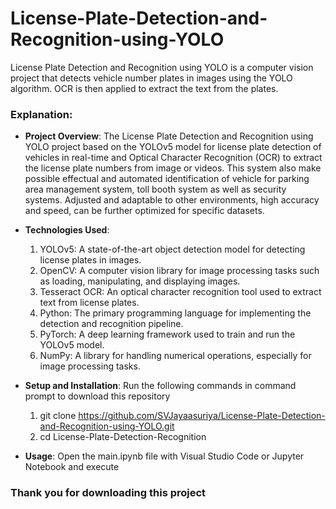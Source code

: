 # License-Plate-Detection-and-Recognition-using-YOLO
License Plate Detection and Recognition using YOLO is a computer vision project that detects vehicle number plates in images using the YOLO algorithm. OCR is then applied to extract the text from the plates.

### Explanation:
- **Project Overview**: The License Plate Detection and Recognition using YOLO project based on the YOLOv5 model for license plate detection of vehicles in real-time and Optical Character Recognition (OCR) to extract the license plate numbers from image or videos. This system also make possible effectual and automated identification of vehicle for parking area management system, toll booth system as well as security systems. Adjusted and adaptable to other environments, high accuracy and speed, can be further optimized for specific datasets.
  
- **Technologies Used**:
    1. YOLOv5: A state-of-the-art object detection model for detecting license plates in images.
    2. OpenCV: A computer vision library for image processing tasks such as loading, manipulating, and displaying images.
    3. Tesseract OCR: An optical character recognition tool used to extract text from license plates.
    4. Python: The primary programming language for implementing the detection and recognition pipeline.
    5. PyTorch: A deep learning framework used to train and run the YOLOv5 model.
    6. NumPy: A library for handling numerical operations, especially for image processing tasks.
  
- **Setup and Installation**: Run the following commands in command prompt to download this repository
    1. git clone https://github.com/SVJayaasuriya/License-Plate-Detection-and-Recognition-using-YOLO.git
    2. cd License-Plate-Detection-Recognition
  
- **Usage**: Open the main.ipynb file with Visual Studio Code or Jupyter Notebook and execute

### Thank you for downloading this project ###
